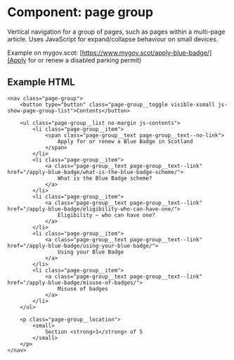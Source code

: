 # Component: page group

Vertical navigation for a group of pages, such as pages within a multi-page article. Uses JavaScript for expand/collapse behaviour on small devices.

Example on mygov.scot: [https://www.mygov.scot/apply-blue-badge/](Apply for or renew a disabled parking permit)

## Example HTML

    <nav class="page-group">
        <button type="button" class="page-group__toggle visible-xsmall js-show-page-group-list">Contents</button>

        <ul class="page-group__list no-margin js-contents">
            <li class="page-group__item">
                <span class="page-group__text page-group__text--no-link">
                    Apply for or renew a Blue Badge in Scotland
                </span>
            </li>
            <li class="page-group__item">
                <a class="page-group__text page-group__text--link" href="/apply-blue-badge/what-is-the-blue-badge-scheme/">
                    What is the Blue Badge scheme?
                </a>
            </li>
            <li class="page-group__item">
                <a class="page-group__text page-group__text--link" href="/apply-blue-badge/eligibility-who-can-have-one/">
                    Eligibility – who can have one?
                </a>
            </li>
            <li class="page-group__item">
                <a class="page-group__text page-group__text--link" href="/apply-blue-badge/using-your-blue-badge/">
                    Using your Blue Badge
                </a>
            </li>
            <li class="page-group__item">
                <a class="page-group__text page-group__text--link" href="/apply-blue-badge/misuse-of-badges/">
                    Misuse of badges
                </a>
            </li>
        </ul>

        <p class="page-group__location">
            <small>
                Section <strong>1</strong> of 5
            </small>
        </p>
    </nav>
